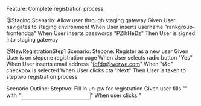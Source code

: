 Feature: Complete registration process

  @Staging
  Scenario: Allow user through staging gateway
    Given User navigates to staging environment
    When User inserts username "rankgroup-frontendqa"
    When User inserts passwords "PZihHeDz"
    Then User is signed into staging gateway

  @NewRegistrationStep1
  Scenario: Stepone: Register as a new user
    Given User is on stepone registration page
    When User selects radio button "Yes"
    When User inserts email address "fdfdg@werwe.com"
      When "t&c" checkbox is selected
    When User clicks cta "Next"
    Then User is taken to steptwo registration process

  Scenario Outline: Steptwo: Fill in un-pw for registration
    Given user fills "<field>"  with "<input>"
    When user clicks "<title>" from radio buttons
    Then user successfully registers

    Examples: 
      | field          | input         | title            |
      | username       | stain         | joinnow-title-mr |
      | password       | WERwer123%^&  | joinnow-title-mr |
      | firstname      | stained       | joinnow-title-mr |
      | surname        | marketbitch   | joinnow-title-mr |
      | dob            |      11111980 | joinnow-title-mr |
      | addresslineone | 123 test road | joinnow-title-mr |
      | addresslinetwo | testing       | joinnow-title-mr |
      | town-city      | towntest      | joinnow-title-mr |
      | county         | countytest    | joinnow-title-mr |
      | postcode       | e13nu         | joinnow-title-mr |
      | mobile         | mobilenumber  | joinnow-title-mr |

  Scenario Outline: Steptwo: User will not setup a deposit
    Given user clicks "<deposit>" to set up a deposit
    When user "<checks>" optIn checkboxs
    When user clicks Register cta
    Then user is taken to stepthree registration process

    Examples: 
      | deposit            | checks         |
      | joinnow-deposit-no | joinnow-offers |
